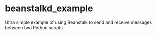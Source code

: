 # beanstalkd_example

Ultra simple example of using Beanstalk to send and receive messages between two Python scripts.

